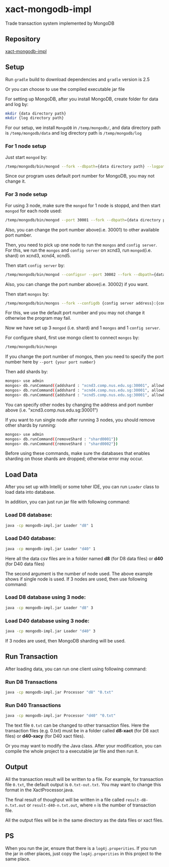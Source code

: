 # xact-mongodb-impl
Trade transaction system implemented by MongoDB

## Repository
[xact-mongodb-impl](https://github.com/DdMad/xact-mongodb-impl)

## Setup
Run `gradle` build to download dependencies and `gradle` version is 2.5

Or you can choose to use the compiled executable jar file

For setting up MongoDB, after you install MongoDB, create folder for data and log by:
```bash
mkdir {data directory path}
mkdir {log directory path}
```
For our setup, we install `MongoDB` in `/temp/mongodb/`, and data directory path is `/temp/mongodb/data` and log directory path is `/temp/mongodb/log`

### For 1 node setup
Just start `mongod` by:
```bash
/temp/mongodb/bin/mongod --fork --dbpath={data directory path} --logpath={log directory path}/{log file name}
```
Since our program uses default port number for MongoDB, you may not change it.

### For 3 node setup
For using 3 node, make sure the `mongod` for 1 node is stoppd, and then start `mongod` for each node used:
```bash
/temp/mongodb/bin/mongod --port 30001 --fork --dbpath={data directory path} --logpath={log directory path}/{log file name}
```
Also, you can change the port number above(i.e. 30001) to other available port number.

Then, you need to pick up one node to run the `mongos` and `config server`. For this, we run the `mongos` and `config server` on xcnd3, run `mongod`(i.e. shard) on xcnd3, xcnd4, xcnd5.

Then start `config server` by:
```bash
/temp/mongodb/bin/mongod --configsvr --port 30002 --fork --dbpath={data directory path} --logpath={log directory path}/{log file name} 
```
Also, you can change the port number above(i.e. 30002) if you want.

Then start `mongos` by:
```bash
/temp/mongodb/bin/mongos --fork --configdb {config server address}:{config server port number} --logpath={log directory path}/{log file name} 
```
For this, we use the default port number and you may not change it otherwise the program may fail.

Now we have set up 3 `mongod` (i.e. shard) and 1 `mongos` and 1 `config server`.

For configure shard, first use mongo client to connect `mongos` by:
```bash
/temp/mongodb/bin/mongo
```
If you change the port number of mongos, then you need to specify the port number here by `--port {your port number}`

Then add shards by:
```bash
mongos> use admin
mongos> db.runCommand({addshard : "xcnd3.comp.nus.edu.sg:30001", allowLocal : true})
mongos> db.runCommand({addshard : "xcnd4.comp.nus.edu.sg:30001", allowLocal : true})
mongos> db.runCommand({addshard : "xcnd5.comp.nus.edu.sg:30001", allowLocal : true})
```
You can specify other nodes by changing the address and port number above (i.e. "xcnd3.comp.nus.edu.sg:30001")

If you want to run single node after running 3 nodes, you should remove other shards by running:
```bash
mongos> use admin
mongos> db.runCommand({removeShard : "shard0001"})
mongos> db.runCommand({removeShard : "shard0002"})
```
Before using these commands, make sure the databases that enables sharding on those shards are dropped; otherwise error may occur.

## Load Data
After you set up with Intellij or some toher IDE, you can run `Loader` class to load data into database. 

In addition, you can just run jar file with following command:
### Load D8 database:
```bash
java -cp mongodb-impl.jar Loader "d8" 1
```
### Load D40 database:
```bash
java -cp mongodb-impl.jar Loader "d40" 1
```
Here all the data csv files are in a folder named **d8** (for D8 data files) or **d40** (for D40 data files)

The second argument is the number of node used. The above example shows if single node is used. If 3 nodes are used, then use following command:
### Load D8 database using 3 node:
```bash
java -cp mongodb-impl.jar Loader "d8" 3
```
### Load D40 database using 3 node:
```bash
java -cp mongodb-impl.jar Loader "d40" 3
```
If 3 nodes are used, then MongoDB sharding will be used.

## Run Transaction
After loading data, you can run one client using following command:

### Run D8 Transactions
```bash
java -cp mongodb-impl.jar Processor "d8" "0.txt"
```
### Run D40 Transactions
```bash
java -cp mongodb-impl.jar Processor "d40" "0.txt"
```

The text file `0.txt` can be changed to other transaction files. Here the transaction files (e.g. 0.txt) must be in a folder called **d8-xact** (for D8 xact files) or **d40-xacy** (for D40 xact files).

Or you may want to modify the Java class. After your modification, you can compile the whole project to a executable jar file and then run it.

## Output
All the transaction result will be written to a file. For example, for transaction file `0.txt`, the default output is `0.txt-out.txt`. You may want to change this format in the XactProcessor.java.

The final result of thoughput will be written in a file called `result-d8-n.txt.out` or `result-d40-n.txt.out`, where `n` is the number of transaction file.

All the output files will be in the same directory as the data files or xact files.

## PS
When you run the jar, ensure that there is a `log4j.properities`. If you run the jar in other places, just copy the `log4j.properities` in this project to the same place.

